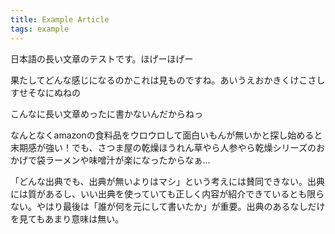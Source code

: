 ```yaml
---
title: Example Article
tags: example
---
```


日本語の長い文章のテストです。ほげーほげー

果たしてどんな感じになるのかこれは見ものですね。あいうえおかきくけこさしすせそなにぬねの

こんなに長い文章めったに書かないんだからねっ

なんとなくamazonの食料品をウロウロして面白いもんが無いかと探し始めると末期感が強い！でも、さつま屋の乾燥ほうれん草やら人参やら乾燥シリーズのおかげで袋ラーメンや味噌汁が楽になったからなぁ…

「どんな出典でも、出典が無いよりはマシ」という考えには賛同できない。出典には質があるし、いい出典を使っていても正しく内容が紹介できているとも限らない。やはり最後は「誰が何を元にして書いたか」が重要。出典のあるなしだけを見てもあまり意味は無い。
